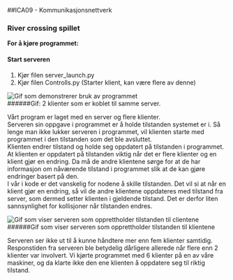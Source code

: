 ##ICA09 - Kommunikasjonsnettverk</br>
### River crossing spillet

**For å kjøre programmet: </br>**
#### Start serveren
1. Kjør filen server_launch.py
1. Kjør filen Controlls.py (Starter klient, kan være flere av denne)

![Gif som demonstrerer bruk av programmet](https://i.gyazo.com/cd7066d9f10e0443f774723437c44a11.gif "Bilde av 2 klienter koblet til samme server")</br>
######Gif: 2 klienter som er koblet til samme server. 

Vårt program er laget med en server og flere klienter.</br>
Serveren sin oppgave i programmet er å holde tilstanden systemet er i. Så lenge man ikke lukker serveren i programmet, vil klienten starte med programmet i den tilstanden som det ble avsluttet.</br> Klienten endrer tilstand og holde seg oppdatert på tilstanden i programmet. At klienten er oppdatert på tilstanden viktig når det er flere klienter og en klient gjør en endring. Da må de andre klientene sørge for at de har informasjon om nåværende tilstand i programmet slik at de kan gjøre endringer basert på den.</br>
I vår i kode er det vanskelig for nodene å skille tilstanden. Det vil si at når en klient gjør en endring, så vil de andre klientene oppdateres med tilstand fra server, som dermed setter klienten i gjeldende tilstand. Det er derfor liten sannsynlighet for kollisjoner når tilstanden endres.

![Gif som viser serveren som opprettholder tilstanden til clientene](https://i.gyazo.com/25c25f3de9e73e72733a1c30f7fed326.gif "Bilde av 2 klienter koblet til samme server")</br>######Gif som viser serveren som opprettholder tilstanden til klientene

Serveren ser ikke ut til å kunne håndtere mer enn fem klienter samtidig. Responstiden fra serveren ble betydelig dårligere allerede når flere enn 2 klienter var involvert. Vi kjørte programmet med 6 klienter på en av våre maskiner, og da klarte ikke den ene klienten å oppdatere seg til riktig tilstand. 

